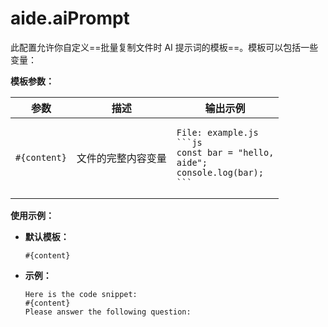 # aide.aiPrompt

此配置允许你自定义==批量复制文件时 AI 提示词的模板==。模板可以包括一些变量：

**模板参数：**

| 参数         | 描述               | 输出示例                                                                                                              |
| ------------ | ------------------ | --------------------------------------------------------------------------------------------------------------------- |
| `#{content}` | 文件的完整内容变量 | <pre><code>File: example.js<br/>\`\`\`js<br/>const bar = "hello, aide";<br/>console.log(bar);<br/>\`\`\`</code></pre> |

**使用示例：**

- **默认模板：**

  ```plaintext
  #{content}
  ```

- **示例：**
  ```plaintext
  Here is the code snippet:
  #{content}
  Please answer the following question:
  ```
